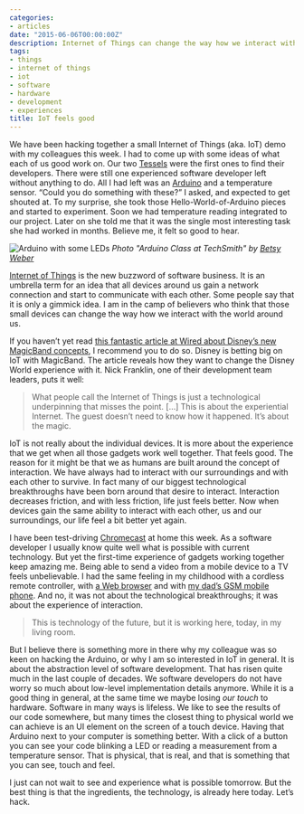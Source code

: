 ```yaml
---
categories:
- articles
date: "2015-06-06T00:00:00Z"
description: Internet of Things can change the way how we interact with the world around us.
tags:
- things
- internet of things
- iot
- software
- hardware
- development
- experiences
title: IoT feels good
---
```


We have been hacking together a small Internet of Things (aka. IoT) demo with my colleagues this week. I had to come up with some ideas of what each of us good work on. Our two [Tessels](https://tessel.io/) were the first ones to find their developers. There were still one experienced software developer left without anything to do. All I had left was an [Arduino](http://www.arduino.cc/) and a temperature sensor. “Could you do something with these?” I asked, and expected to get shouted at. To my surprise, she took those Hello-World-of-Arduino pieces and started to experiment. Soon we had temperature reading integrated to our project. Later on she told me that it was the single most interesting task she had worked in months. Believe me, it felt so good to hear.

![Arduino with some LEDs](/images/arduino-with-leds.jpg) *Photo "Arduino Class at TechSmith" by [Betsy Weber](https://www.flickr.com/photos/betsyweber/5849344286/)*

[Internet of Things](https://en.wikipedia.org/wiki/Internet_of_Things) is the new buzzword of software business. It is an umbrella term for an idea that all devices around us gain a network connection and start to communicate with each other. Some people say that it is only a gimmick idea. I am in the camp of believers who think that those small devices can change the way how we interact with the world around us.

If you haven’t yet read [this fantastic article at Wired about Disney’s new MagicBand concepts](http://www.wired.com/2015/03/disney-magicband/), I recommend you to do so. Disney is betting big on IoT with MagicBand. The article reveals how they want to change the Disney World experience with it. Nick Franklin, one of their development team leaders, puts it well:

> What people call the Internet of Things is just a technological underpinning that misses the point. [...] This is about the experiential Internet. The guest doesn’t need to know how it happened. It’s about the magic.

IoT is not really about the individual devices. It is more about the experience that we get when all those gadgets work well together. That feels good. The reason for it might be that we as humans are built around the concept of interaction. We have always had to interact with our surroundings and with each other to survive. In fact many of our biggest technological breakthroughs have been born around that desire to interact. Interaction decreases friction, and with less friction, life just feels better. Now when devices gain the same ability to interact with each other, us and our surroundings, our life feel a bit better yet again.

I have been test-driving [Chromecast](http://www.google.com/chrome/devices/chromecast/) at home this week. As a software developer I usually know quite well what is possible with current technology. But yet the first-time experience of gadgets working together keep amazing me. Being able to send a video from a mobile device to a TV feels unbelievable. I had the same feeling in my childhood with a cordless remote controller, with [a Web browser](https://en.wikipedia.org/wiki/Internet_Explorer_2) and with [my dad’s GSM mobile phone](https://en.wikipedia.org/wiki/Nokia_2110). And no, it was not about the technological breakthroughs; it was about the experience of interaction.

> This is technology of the future, but it is working here, today, in my living room.

But I believe there is something more in there why my colleague was so keen on hacking the Arduino, or why I am so interested in IoT in general. It is about the abstraction level of software development. That has risen quite much in the last couple of decades. We software developers do not have worry so much about low-level implementation details anymore. While it is a good thing in general, at the same time we maybe losing _our touch_ to hardware. Software in many ways is lifeless. We like to see the results of our code somewhere, but many times the closest thing to physical world we can achieve is an UI element on the screen of a touch device. Having that Arduino next to your computer is something better. With a click of a button you can see your code blinking a LED or reading a measurement from a temperature sensor. That is physical, that is real, and that is something that you can see, touch and feel.

I just can not wait to see and experience what is possible tomorrow. But the best thing is that the ingredients, the technology, is already here today. Let’s hack.

